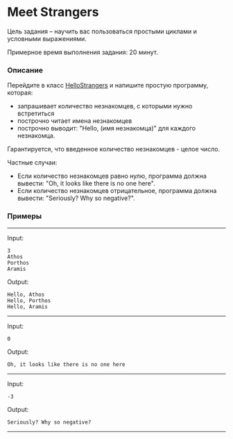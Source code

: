 # Meet Strangers

Цель задания – научить вас пользоваться простыми циклами и условными выражениями.

Примерное время выполнения задания: 20 минут.

### Описание

Перейдите в класс [HelloStrangers](HelloStrangers.java) и напишите простую программу, которая:
- запрашивает количество незнакомцев, с которыми нужно встретиться
- построчно читает имена незнакомцев
- построчно выводит: "Hello, (имя незнакомца)" для каждого незнакомца.

Гарантируется, что введенное количество незнакомцев - целое число.

Частные случаи:
- Если количество незнакомцев равно нулю, программа должна вывести: "Oh, it looks like there is no one here".
- Если количество незнакомцев отрицательное, программа должна вывести: "Seriously? Why so negative?".

### Примеры

---
Input:
```
3
Athos
Porthos
Aramis
```

Output:
```
Hello, Athos
Hello, Porthos
Hello, Aramis
```

---
Input:
```
0
```

Output:
```
Oh, it looks like there is no one here
```

---
Input:
```
-3
```

Output:
```
Seriously? Why so negative?
```

---

